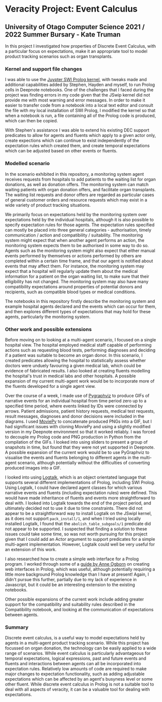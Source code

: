 # Veracity Project: Event Calculus
## University of Otago Computer Science 2021 / 2022 Summer Bursary - Kate Truman

In this project I investigated how properties of Discrete Event Calculus, with a particular focus on expectations, make it an appropriate tool to model product 
tracking scenarios such as organ transplants.

### Kernel and support file changes
I was able to use the [Juypter SWI Prolog kernel](https://github.com/veracitylab/jupyter-swi-prolog), with tweaks made and additional capabilities added by 
Stephen, Hayden and myself, to run Prolog cells in Deepnote notebooks. One of the challenges that I faced during the project was finding errors in my code given that the JSwip kernel did not provide me with most warning and error messages. In order to make it easier to transfer code from a notebook into a local text editor and consult the file with my local installation of SWI Prolog, I modified the kernel so that when a notebook is run, a file containing all of the Prolog code is produced, which can then be copied.

With Stephen's assistance I was able to extend his existing DEC support predicates to allow for agents and fluents which apply to a given actor only, create 
expections which can continue to exist independently of the expectation rules which created them, and create temporal expectations which can be adjusted based 
on other events or fluents.

### Modelled scenario
In the scenario exhibited in this repository, a monitoring system agent receives requests from hospitals to add patients to the waiting list for organ donations, as well as donation offers. The monitoring system can match waiting patients with organ donation offers, and facilitate organ transplants. The waiting list requests and donor offers are regarded as particular cases of general customer orders and resource requests which may exist in a wide variety of product tracking situations. 

We primarily focus on expectations held by the monitoring system over expectations held by the individual hospitals, although it is also possible to specify
expectation rules for those agents. The expectation rules specified can mostly be placed into three general categories - authorisation, timely communication 
/ action and compatibility / suitability. The monitoring system might expect that when another agent performs an action, the monitoring system expects them to be 
authorised in some way to do so. Agents such as the monitoring system might also expect that either manual events performed by themselves or actions performed
by others are completed within a certain time frame, and that our agent is notified about events that may affect them. For instance, the monitoring system may
expect that a hospital will regularly update them about the medical information for a patient on the organ waiting list, to make sure that their elligibility has
not changed. The monitoring system may also have many compatibility expectations around properties of potential donors and recipients, such as compatible 
blood types or medical conditions.

The notebooks in this repository firstly describe the monitoring system and example hospital agents declared and the events which can occur for them, and then explores different types of expectations that may hold for these agents, particularly the monitoring system.

### Other work and possible extensions
Before moving on to looking at a multi-agent scenario, I focused on a single hospital view. The hospital employed medical staff capable of performing actions 
such as requesting blood tests, performing diagnoses and deciding if a patient was suitable to become an organ donor. In this scenario, I created predicates
allowing the hospital to statistically assess whether doctors were unduely favouring a given medical lab, which could be evidence of fabricated results. I also 
looked at creating fluents modelling the hospital's trust in medical labs and other hospitals. A possible expansion of my current multi-agent work would be to
incorporate more of the fluents developed for a single agent view.

Over the course of a week, I made use of [Pygraphviz](https://pygraphviz.github.io/) to produce GIFs of narrative events for an individual hospital from time period zero up to a specified time period, where events linked by IDs were connected by arrows. Patient admissions, patient history requests, medical test requests, result messages, diagnoses and donor decisions were included in the diagrams. I used [MoviePy](https://pypi.org/project/moviepy/) to concatenate produced PNGs into a GIF, but I had significant issues with cloning MoviePy and using a slightly modified version in my Deepnote environment so that it worked reliably. I was forced to decouple my Prolog code and PNG production in Python from the compilation of the GIFs. I looked into using sliders to present a group of snapshots in time, but found that they were not yet supported in Deepnote. A possible expansion of the current work would be to use PyGraphviz to visualise the events and fluents belonging to different agents in the multi-agent scenario, although potentially without the difficulties of converting produced images into a GIF.

I looked into using [Logtalk](https://logtalk.org/), which is an object orientated language that supports several different implementations of Prolog, including SWI Prolog. Using Logtalk, I could have declared agent classes for which various narrative events and fluents (including expectation rules) were defined. This would have made inheritance of fluents and events more straightforward to deal with. I looked into Logtalk towards the end of the project period, and ultimately decided not to use it due to time constraints. There did not appear to be a straightforward way to install Logtalk on the JSwipl kernel, as it does not support `pack_install/1`, and when I tried using locally installed Logtalk, I found that the `abolish_table_subgoals/1` predicate did not appear to be supported. I suspected that finding a solution to these issues could take some time, so was not worth pursuing for this project given that I could add an Actor argument to support predicates for a simple multi-agent implementation. However, Logtalk could well be very useful for an extension of this work.

I also researched how to create a simple web interface for a Prolog program. I worked through some of a [guide by Anne Ogborn](https://github.com/Anniepoo/swiplwebtut/blob/master/web.adoc) on creating web interfaces in Prolog, which was useful, although potentially requiring a little more background Prolog knowledge than I have at present! Again, I didn't pursue this further, partially due to my lack of experience in Javascript, but it could be an interesting extension to the existing notebooks.

Other possible expansions of the current work include adding greater support for the compatibility and suitability rules described in the Compatibility notebook, 
and looking at the communication of expectations between agents.

### Summary
Discrete event calculus, is a useful way to model expectations held by agents in a multi-agent product tracking scenario. While this project has focussed on organ donation, the technology can be easily applied to a wide range of scenarios. While event calculus is particularly advantageous for temporal expectations, logical expressions, past and future events and fluents and interactions between agents can all be incorporated into expectation rules. Relatively low amounts of code are required to make major changes to expectation functionality, such as adding adjustable expectations which can be affected by an agent's busyness level or some other fluent. While discrete event calculus in Prolog is not a suitable tool to deal with all aspects of veracity, it can be a valuable tool for dealing with expectations.
